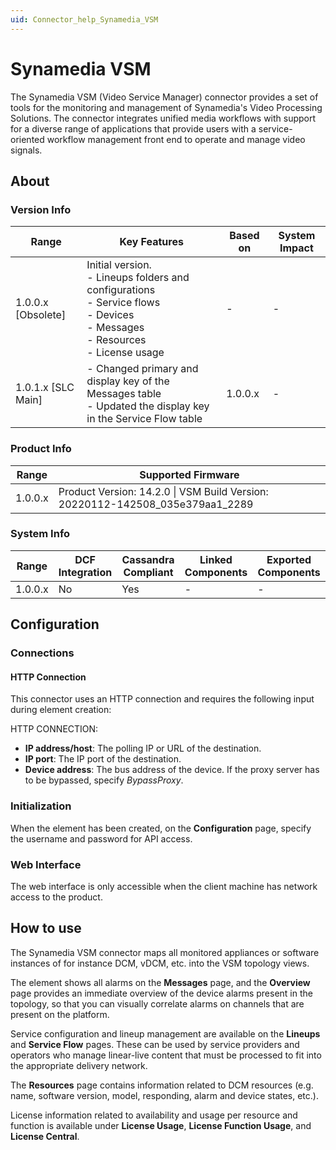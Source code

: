 ```yaml
---
uid: Connector_help_Synamedia_VSM
---
```


# Synamedia VSM

The Synamedia VSM (Video Service Manager) connector provides a set of tools for the monitoring and management of Synamedia's Video Processing Solutions. The connector integrates unified media workflows with support for a diverse range of applications that provide users with a service-oriented workflow management front end to operate and manage video signals.

## About

### Version Info

| Range | Key Features | Based on | System Impact |
|--|--|--|--|
| 1.0.0.x [Obsolete] | Initial version. <br>- Lineups folders and configurations <br>- Service flows <br>- Devices <br>- Messages <br>- Resources <br>- License usage | - | - |
| 1.0.1.x [SLC Main] | - Changed primary and display key of the Messages table <br>- Updated the display key in the Service Flow table | 1.0.0.x | - |

### Product Info

| Range     | Supported Firmware                                                            |
|-----------|-------------------------------------------------------------------------------|
| 1.0.0.x   | Product Version: 14.2.0 \| VSM Build Version: 20220112-142508_035e379aa1_2289 |

### System Info

| Range     | DCF Integration     | Cassandra Compliant     | Linked Components     | Exported Components     |
|-----------|---------------------|-------------------------|-----------------------|-------------------------|
| 1.0.0.x   | No                  | Yes                     | -                     | -                       |

## Configuration

### Connections

#### HTTP Connection

This connector uses an HTTP connection and requires the following input during element creation:

HTTP CONNECTION:

- **IP address/host**: The polling IP or URL of the destination.
- **IP port**: The IP port of the destination.
- **Device address**: The bus address of the device. If the proxy server has to be bypassed, specify *BypassProxy*.

### Initialization

When the element has been created, on the **Configuration** page, specify the username and password for API access.

### Web Interface

The web interface is only accessible when the client machine has network access to the product.

## How to use

The Synamedia VSM connector maps all monitored appliances or software instances of for instance DCM, vDCM, etc. into the VSM topology views.

The element shows all alarms on the **Messages** page, and the **Overview** page provides an immediate overview of the device alarms present in the topology, so that you can visually correlate alarms on channels that are present on the platform.

Service configuration and lineup management are available on the **Lineups** and **Service Flow** pages. These can be used by service providers and operators who manage linear-live content that must be processed to fit into the appropriate delivery network.

The **Resources** page contains information related to DCM resources (e.g. name, software version, model, responding, alarm and device states, etc.).

License information related to availability and usage per resource and function is available under **License Usage**, **License Function Usage**, and **License Central**.
